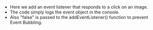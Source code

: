 * Here we add an event listener that responds to a click on an image.
* The code simply logs the event object in the console.
* Also "false" is passed to the addEventListener() function to prevent Event Bubbling.